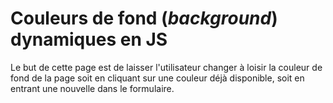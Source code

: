 # Couleurs de fond (_background_) dynamiques en JS

Le but de cette page est de laisser l'utilisateur changer à loisir la couleur de fond de la page soit en cliquant sur une couleur déjà disponible, soit en entrant une nouvelle dans le formulaire.